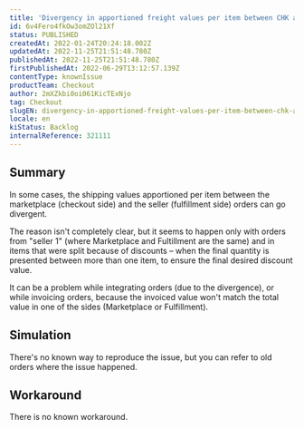 ```yaml
---
title: 'Divergency in apportioned freight values per item between CHK and FFM orders'
id: 6v4Fero4fkOw3omZOl21Xf
status: PUBLISHED
createdAt: 2022-01-24T20:24:18.002Z
updatedAt: 2022-11-25T21:51:48.780Z
publishedAt: 2022-11-25T21:51:48.780Z
firstPublishedAt: 2022-06-29T13:12:57.139Z
contentType: knownIssue
productTeam: Checkout
author: 2mXZkbi0oi061KicTExNjo
tag: Checkout
slugEN: divergency-in-apportioned-freight-values-per-item-between-chk-and-ffm-orders
locale: en
kiStatus: Backlog
internalReference: 321111
---
```


## Summary


In some cases, the shipping values apportioned per item between the marketplace (checkout side) and the seller (fulfillment side) orders can go divergent.

The reason isn't completely clear, but it seems to happen only with orders from "seller 1" (where Marketplace and Fultillment are the same) and in items that were split because of discounts – when the final quantity is presented between more than one item, to ensure the final desired discount value.

It can be a problem while integrating orders (due to the divergence), or while invoicing orders, because the invoiced value won't match the total value in one of the sides (Marketplace or Fulfillment).



## Simulation


There's no known way to reproduce the issue, but you can refer to old orders where the issue happened.



## Workaround


There is no known workaround.

